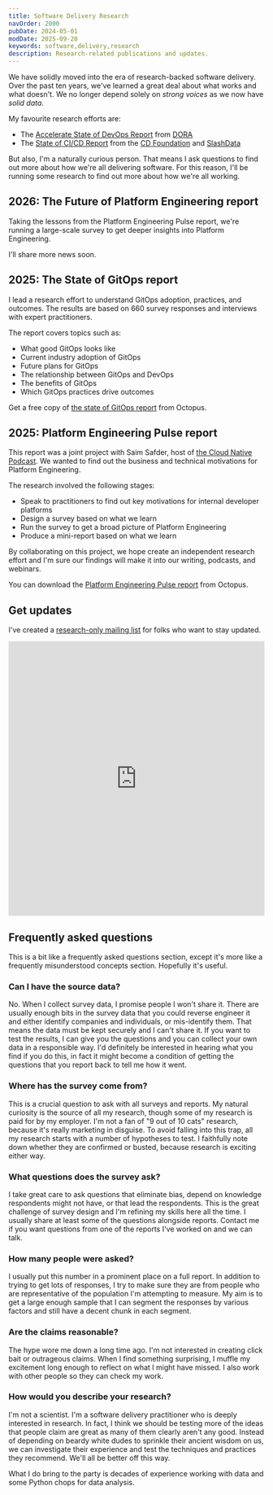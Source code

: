 ```yaml
---
title: Software Delivery Research
navOrder: 2000
pubDate: 2024-05-01
modDate: 2025-09-20
keywords: software,delivery,research
description: Research-related publications and updates.
---
```


We have solidly moved into the era of research-backed software delivery. Over the past ten years, we've learned a great deal about what works and what doesn't. We no longer depend solely on *strong voices* as we now have *solid data*.

My favourite research efforts are:

- The [Accelerate State of DevOps Report](https://dora.dev/research/) from [DORA](https://dora.dev/)
- The [State of CI/CD Report](https://cd.foundation/reports/) from the [CD Foundation](https://cd.foundation/) and [SlashData](https://www.slashdata.co/)

But also, I'm a naturally curious person. That means I ask questions to find out more about how we're all delivering software. For this reason, I'll be running some research to find out more about how we're all working.

## 2026: The Future of Platform Engineering report

Taking the lessons from the Platform Engineering Pulse report, we're running a large-scale survey to get deeper insights into Platform Engineering.

I'll share more news soon.

## 2025: The State of GitOps report

I lead a research effort to understand GitOps adoption, practices, and outcomes. The results are based on 660 survey responses and interviews with expert practitioners.

The report covers topics such as:

- What good GitOps looks like
- Current industry adoption of GitOps
- Future plans for GitOps
- The relationship between GitOps and DevOps
- The benefits of GitOps
- Which GitOps practices drive outcomes

Get a free copy of [the state of GitOps report](https://octopus.com/publications/state-of-gitops-report) from Octopus.

## 2025: Platform Engineering Pulse report

This report was a joint project with Saim Safder, host of [the Cloud Native Podcast](https://www.youtube.com/@cloudnativefm). We wanted to find out the business and technical motivations for Platform Engineering.

The research involved the following stages:

- Speak to practitioners to find out key motivations for internal developer platforms
- Design a survey based on what we learn
- Run the survey to get a broad picture of Platform Engineering
- Produce a mini-report based on what we learn

By collaborating on this project, we hope create an independent research effort and I'm sure our findings will make it into our writing, podcasts, and webinars.

You can download the [Platform Engineering Pulse report](https://octopus.com/publications/platform-engineering-pulse) from Octopus.

## Get updates

I've created a [research-only mailing list](https://oc.to/research-updates) for folks who want to stay updated.

<iframe width="540" height="540" src="https://sibforms.com/serve/MUIFAPDnrZI-NoozGdJ2Yl2sW4ZeTb_IP2vOOEBZwCYhS8DA-LNQHnccCfJyxElaWZM8h104CRnTJW7aqE3IRwvi58V9m3Ns8nzZmCcbW2QbGkvBvj3a4gYpQ9erVOE6BZ-P6VZh_1xfej8huScT4cDHmS2ROUX4miuJ-NsVczdZP-2mpFkCWDCuY_pybOOZ0H4GxAOEVxGK7ijs" frameborder="0" scrolling="auto" allowfullscreen style="display: block;margin-left: auto;margin-right: auto;width: 100%;"></iframe>

## Frequently asked questions

This is a bit like a frequently asked questions section, except it's more like a frequently misunderstood concepts section. Hopefully it's useful.

### Can I have the source data?

No. When I collect survey data, I promise people I won't share it. There are usually enough bits in the survey data that you could reverse engineer it and either identify companies and individuals, or mis-identify them. That means the data must be kept securely and I can't share it. If you want to test the results, I can give you the questions and you can collect your own data in a responsible way. I'd definitely be interested in hearing what you find if you do this, in fact it might become a condition of getting the questions that you report back to tell me how it went.

### Where has the survey come from?

This is a crucial question to ask with all surveys and reports. My natural curiosity is the source of all my research, though some of my research is paid for by my employer. I'm not a fan of "9 out of 10 cats" research, because it's really marketing in disguise. To avoid falling into this trap, all my research starts with a number of hypotheses to test. I faithfully note down whether they are confirmed or busted, because research is exciting either way.

### What questions does the survey ask?

I take great care to ask questions that eliminate bias, depend on knowledge respondents might not have, or that lead the respondents. This is the great challenge of survey design and I'm refining my skills here all the time. I usually share at least some of the questions alongside reports. Contact me if you want questions from one of the reports I've worked on and we can talk.

### How many people were asked?

I usually put this number in a prominent place on a full report. In addition to trying to get lots of responses, I try to make sure they are from people who are representative of the population I'm attempting to measure. My aim is to get a large enough sample that I can segment the responses by various factors and still have a decent chunk in each segment.

### Are the claims reasonable?

The hype wore me down a long time ago. I'm not interested in creating click bait or outrageous claims. When I find something surprising, I muffle my excitement long enough to reflect on what I might have missed. I also work with other people so they can check my work.

### How would you describe your research?

I'm not a scientist. I'm a software delivery practitioner who is deeply interested in research. In fact, I think we should be testing more of the ideas that people claim are great as many of them clearly aren't any good. Instead of depending on beardy white dudes to sprinkle their ancient wisdom on us, we can investigate their experience and test the techniques and practices they recommend. We'll all be better off this way.

What I do bring to the party is decades of experience working with data and some Python chops for data analysis.
